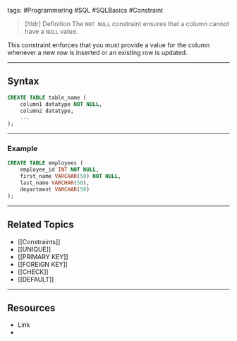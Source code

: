 tags: #Programmering #SQL #SQLBasics #Constraint

> [!tldr] Definition
> The `NOT NULL` constraint ensures that a column cannot have a `NULL` value. 

This constraint enforces that you must provide a value for the column whenever a new row is inserted or an existing row is updated.

---

## Syntax
```sql
CREATE TABLE table_name (
    column1 datatype NOT NULL,
    column2 datatype,
    ...
);
```

---

### Example
```sql
CREATE TABLE employees (
    employee_id INT NOT NULL,
    first_name VARCHAR(50) NOT NULL,
    last_name VARCHAR(50),
    department VARCHAR(50)
);
```

---

## Related Topics
- [[Constraints]]
- [[UNIQUE]]
- [[PRIMARY KEY]]
- [[FOREIGN KEY]]
- [[CHECK]]
- [[DEFAULT]]

---

## Resources
- Link
- 